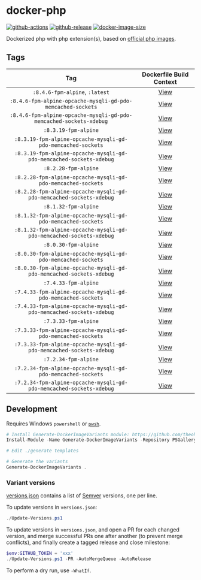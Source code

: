 # docker-php

[![github-actions](https://github.com/theohbrothers/docker-php/actions/workflows/ci-master-pr.yml/badge.svg?branch=master)](https://github.com/theohbrothers/docker-php/actions/workflows/ci-master-pr.yml)
[![github-release](https://img.shields.io/github/v/release/theohbrothers/docker-php?style=flat-square)](https://github.com/theohbrothers/docker-php/releases/)
[![docker-image-size](https://img.shields.io/docker/image-size/theohbrothers/docker-php/latest)](https://hub.docker.com/r/theohbrothers/docker-php)

Dockerized php with php extension(s), based on [official php images](https://hub.docker.com/_/php).

## Tags

| Tag | Dockerfile Build Context |
|:-------:|:---------:|
| `:8.4.6-fpm-alpine`, `:latest` | [View](variants/8.4.6-fpm-alpine) |
| `:8.4.6-fpm-alpine-opcache-mysqli-gd-pdo-memcached-sockets` | [View](variants/8.4.6-fpm-alpine-opcache-mysqli-gd-pdo-memcached-sockets) |
| `:8.4.6-fpm-alpine-opcache-mysqli-gd-pdo-memcached-sockets-xdebug` | [View](variants/8.4.6-fpm-alpine-opcache-mysqli-gd-pdo-memcached-sockets-xdebug) |
| `:8.3.19-fpm-alpine` | [View](variants/8.3.19-fpm-alpine) |
| `:8.3.19-fpm-alpine-opcache-mysqli-gd-pdo-memcached-sockets` | [View](variants/8.3.19-fpm-alpine-opcache-mysqli-gd-pdo-memcached-sockets) |
| `:8.3.19-fpm-alpine-opcache-mysqli-gd-pdo-memcached-sockets-xdebug` | [View](variants/8.3.19-fpm-alpine-opcache-mysqli-gd-pdo-memcached-sockets-xdebug) |
| `:8.2.28-fpm-alpine` | [View](variants/8.2.28-fpm-alpine) |
| `:8.2.28-fpm-alpine-opcache-mysqli-gd-pdo-memcached-sockets` | [View](variants/8.2.28-fpm-alpine-opcache-mysqli-gd-pdo-memcached-sockets) |
| `:8.2.28-fpm-alpine-opcache-mysqli-gd-pdo-memcached-sockets-xdebug` | [View](variants/8.2.28-fpm-alpine-opcache-mysqli-gd-pdo-memcached-sockets-xdebug) |
| `:8.1.32-fpm-alpine` | [View](variants/8.1.32-fpm-alpine) |
| `:8.1.32-fpm-alpine-opcache-mysqli-gd-pdo-memcached-sockets` | [View](variants/8.1.32-fpm-alpine-opcache-mysqli-gd-pdo-memcached-sockets) |
| `:8.1.32-fpm-alpine-opcache-mysqli-gd-pdo-memcached-sockets-xdebug` | [View](variants/8.1.32-fpm-alpine-opcache-mysqli-gd-pdo-memcached-sockets-xdebug) |
| `:8.0.30-fpm-alpine` | [View](variants/8.0.30-fpm-alpine) |
| `:8.0.30-fpm-alpine-opcache-mysqli-gd-pdo-memcached-sockets` | [View](variants/8.0.30-fpm-alpine-opcache-mysqli-gd-pdo-memcached-sockets) |
| `:8.0.30-fpm-alpine-opcache-mysqli-gd-pdo-memcached-sockets-xdebug` | [View](variants/8.0.30-fpm-alpine-opcache-mysqli-gd-pdo-memcached-sockets-xdebug) |
| `:7.4.33-fpm-alpine` | [View](variants/7.4.33-fpm-alpine) |
| `:7.4.33-fpm-alpine-opcache-mysqli-gd-pdo-memcached-sockets` | [View](variants/7.4.33-fpm-alpine-opcache-mysqli-gd-pdo-memcached-sockets) |
| `:7.4.33-fpm-alpine-opcache-mysqli-gd-pdo-memcached-sockets-xdebug` | [View](variants/7.4.33-fpm-alpine-opcache-mysqli-gd-pdo-memcached-sockets-xdebug) |
| `:7.3.33-fpm-alpine` | [View](variants/7.3.33-fpm-alpine) |
| `:7.3.33-fpm-alpine-opcache-mysqli-gd-pdo-memcached-sockets` | [View](variants/7.3.33-fpm-alpine-opcache-mysqli-gd-pdo-memcached-sockets) |
| `:7.3.33-fpm-alpine-opcache-mysqli-gd-pdo-memcached-sockets-xdebug` | [View](variants/7.3.33-fpm-alpine-opcache-mysqli-gd-pdo-memcached-sockets-xdebug) |
| `:7.2.34-fpm-alpine` | [View](variants/7.2.34-fpm-alpine) |
| `:7.2.34-fpm-alpine-opcache-mysqli-gd-pdo-memcached-sockets` | [View](variants/7.2.34-fpm-alpine-opcache-mysqli-gd-pdo-memcached-sockets) |
| `:7.2.34-fpm-alpine-opcache-mysqli-gd-pdo-memcached-sockets-xdebug` | [View](variants/7.2.34-fpm-alpine-opcache-mysqli-gd-pdo-memcached-sockets-xdebug) |

## Development

Requires Windows `powershell` or [`pwsh`](https://github.com/PowerShell/PowerShell).

```powershell
# Install Generate-DockerImageVariants module: https://github.com/theohbrothers/Generate-DockerImageVariants
Install-Module -Name Generate-DockerImageVariants -Repository PSGallery -Scope CurrentUser -Force -Verbose

# Edit ./generate templates

# Generate the variants
Generate-DockerImageVariants .
```

### Variant versions

[versions.json](generate/definitions/versions.json) contains a list of [Semver](https://semver.org/) versions, one per line.

To update versions in `versions.json`:

```powershell
./Update-Versions.ps1
```

To update versions in `versions.json`, and open a PR for each changed version, and merge successful PRs one after another (to prevent merge conflicts), and finally create a tagged release and close milestone:

```powershell
$env:GITHUB_TOKEN = 'xxx'
./Update-Versions.ps1 -PR -AutoMergeQueue -AutoRelease
```

To perform a dry run, use `-WhatIf`.
